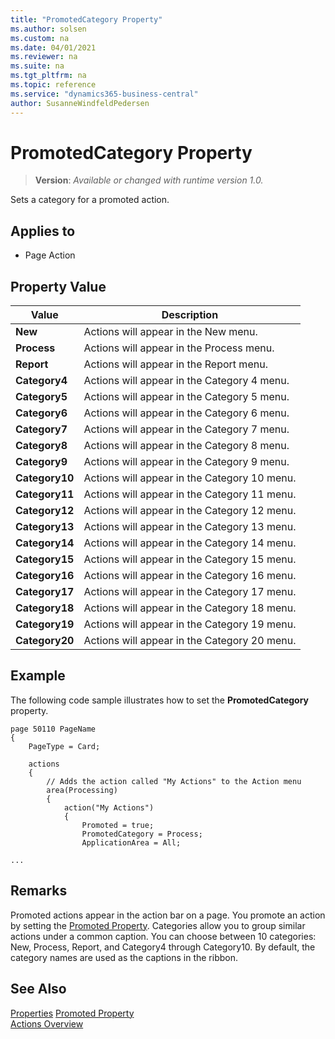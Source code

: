 ```yaml
---
title: "PromotedCategory Property"
ms.author: solsen
ms.custom: na
ms.date: 04/01/2021
ms.reviewer: na
ms.suite: na
ms.tgt_pltfrm: na
ms.topic: reference
ms.service: "dynamics365-business-central"
author: SusanneWindfeldPedersen
---
```

[//]: # (START>DO_NOT_EDIT)
[//]: # (IMPORTANT:Do not edit any of the content between here and the END>DO_NOT_EDIT.)
[//]: # (Any modifications should be made in the .xml files in the ModernDev repo.)
# PromotedCategory Property
> **Version**: _Available or changed with runtime version 1.0._

Sets a category for a promoted action.

## Applies to
-   Page Action

## Property Value

|Value|Description|
|-----------|---------------------------------------|
|**New**|Actions will appear in the New menu.|
|**Process**|Actions will appear in the Process menu.|
|**Report**|Actions will appear in the Report menu.|
|**Category4**|Actions will appear in the Category 4 menu.|
|**Category5**|Actions will appear in the Category 5 menu.|
|**Category6**|Actions will appear in the Category 6 menu.|
|**Category7**|Actions will appear in the Category 7 menu.|
|**Category8**|Actions will appear in the Category 8 menu.|
|**Category9**|Actions will appear in the Category 9 menu.|
|**Category10**|Actions will appear in the Category 10 menu.|
|**Category11**|Actions will appear in the Category 11 menu.|
|**Category12**|Actions will appear in the Category 12 menu.|
|**Category13**|Actions will appear in the Category 13 menu.|
|**Category14**|Actions will appear in the Category 14 menu.|
|**Category15**|Actions will appear in the Category 15 menu.|
|**Category16**|Actions will appear in the Category 16 menu.|
|**Category17**|Actions will appear in the Category 17 menu.|
|**Category18**|Actions will appear in the Category 18 menu.|
|**Category19**|Actions will appear in the Category 19 menu.|
|**Category20**|Actions will appear in the Category 20 menu.|

[//]: # (IMPORTANT: END>DO_NOT_EDIT)


## Example

The following code sample illustrates how to set the **PromotedCategory** property.

```AL
page 50110 PageName
{
    PageType = Card;

    actions
    {
        // Adds the action called "My Actions" to the Action menu 
        area(Processing)
        {
            action("My Actions")
            {
                Promoted = true;
                PromotedCategory = Process;
                ApplicationArea = All;

...
```
  
## Remarks

Promoted actions appear in the action bar on a page. You promote an action by setting the [Promoted Property](devenv-promoted-property.md). Categories allow you to group similar actions under a common caption. You can choose between 10 categories: New, Process, Report, and Category4 through Category10. By default, the category names are used as the captions in the ribbon. <!--For information about changing the captions, see [How to: Define Promoted Action Categories Captions for the Ribbon](How-to-Define-Promoted-Action-Categories-Captions-for-the-Ribbon.md).  -->
  
## See Also  

[Properties](devenv-properties.md)
[Promoted Property](devenv-promoted-property.md)  
[Actions Overview](../devenv-actions-overview.md)  